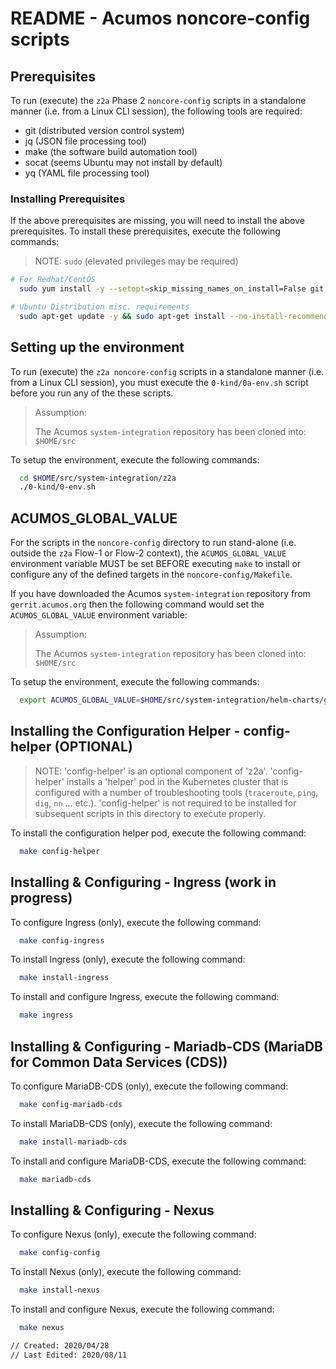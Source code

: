 <!---
.. ===============LICENSE_START=======================================================
.. Acumos CC-BY-4.0
.. ===================================================================================
.. Copyright (C) 2018 AT&T Intellectual Property & Tech Mahindra. All rights reserved.
.. ===================================================================================
.. This Acumos documentation file is distributed by AT&T and Tech Mahindra
.. under the Creative Commons Attribution 4.0 International License (the "License");
.. you may not use this file except in compliance with the License.
.. You may obtain a copy of the License at
..
..      http://creativecommons.org/licenses/by/4.0
..
.. This file is distributed on an "AS IS" BASIS,
.. WITHOUT WARRANTIES OR CONDITIONS OF ANY KIND, either express or implied.
.. See the License for the specific language governing permissions and
.. limitations under the License.
.. ===============LICENSE_END=========================================================
-->

# README - Acumos noncore-config scripts

## Prerequisites

To run (execute) the `z2a` Phase 2 `noncore-config` scripts in a standalone
manner (i.e. from a Linux CLI session), the following tools are required:

- git (distributed version control system)
- jq (JSON file processing tool)
- make (the software build automation tool)
- socat (seems Ubuntu may not install by default)
- yq (YAML file processing tool)

### Installing Prerequisites

If the above prerequisites are missing, you will need to install the above
prerequisites. To install these prerequisites, execute the following commands:

>NOTE: `sudo` (elevated privileges may be required)

```bash
# For Redhat/CentOS
  sudo yum install -y --setopt=skip_missing_names_on_install=False git jq make socat yq

# Ubuntu Distribution misc. requirements
  sudo apt-get update -y && sudo apt-get install --no-install-recommends -y git jq make socat yq
```

## Setting up the environment

To run (execute) the `z2a noncore-config` scripts in a standalone manner
(i.e. from a Linux CLI session), you must execute the `0-kind/0a-env.sh`
script before you run any of the these scripts.

> Assumption:
>
> The Acumos `system-integration` repository has been cloned into: `$HOME/src`

To setup the environment, execute the following commands:

```bash
  cd $HOME/src/system-integration/z2a
  ./0-kind/0-env.sh
```

## ACUMOS_GLOBAL_VALUE

For the scripts in the `noncore-config` directory to run stand-alone
(i.e. outside the `z2a` Flow-1 or Flow-2 context), the `ACUMOS_GLOBAL_VALUE`
environment variable MUST be set BEFORE executing `make` to install or
configure any of the defined targets in the `noncore-config/Makefile`.

If you have downloaded the Acumos `system-integration` repository from
`gerrit.acumos.org` then the following command would set the
`ACUMOS_GLOBAL_VALUE` environment variable:

> Assumption:
>
> The Acumos `system-integration` repository has been cloned into: `$HOME/src`

To setup the environment, execute the following commands:

```bash
  export ACUMOS_GLOBAL_VALUE=$HOME/src/system-integration/helm-charts/global_value.yaml
```

## Installing the Configuration Helper - config-helper (OPTIONAL)

>NOTE: 'config-helper' is an optional component of 'z2a'.  'config-helper'
>installs a 'helper' pod in the Kubernetes cluster that is configured with
>a number of troubleshooting tools (`traceroute`, `ping`, `dig`, `nn`
>... etc.).  'config-helper' is not required to be installed for
>subsequent scripts in this directory to execute properly.

To install the configuration helper pod, execute the following command:

```bash
  make config-helper
```

## Installing & Configuring - Ingress (work in progress)

To configure Ingress (only), execute the following command:

```bash
  make config-ingress
```

To install Ingress (only), execute the following command:

```bash
  make install-ingress
```

To install and configure Ingress, execute the following command:

```bash
  make ingress
```

## Installing & Configuring - Mariadb-CDS (MariaDB for Common Data Services (CDS))

To configure MariaDB-CDS (only), execute the following command:

```bash
  make config-mariadb-cds
```

To install MariaDB-CDS (only), execute the following command:

```bash
  make install-mariadb-cds
```

To install and configure MariaDB-CDS, execute the following command:

```bash
  make mariadb-cds
```

## Installing & Configuring - Nexus

To configure Nexus (only), execute the following command:

```bash
  make config-config
```

To install Nexus (only), execute the following command:

```bash
  make install-nexus
```

To install and configure Nexus, execute the following command:

```bash
  make nexus
```

```bash
// Created: 2020/04/28
// Last Edited: 2020/08/11
```
